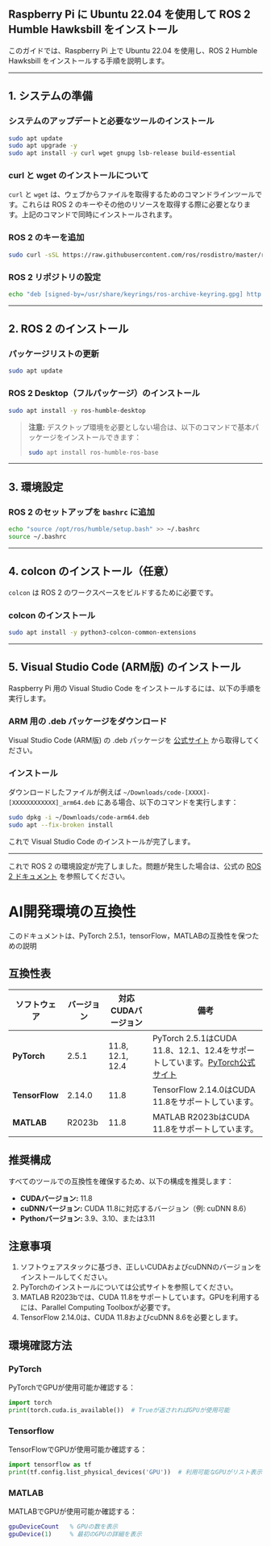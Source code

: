 ## Raspberry Pi に Ubuntu 22.04 を使用して ROS 2 Humble Hawksbill をインストール

このガイドでは、Raspberry Pi 上で Ubuntu 22.04 を使用し、ROS 2 Humble Hawksbill をインストールする手順を説明します。

---

## 1. システムの準備

### システムのアップデートと必要なツールのインストール
```bash
sudo apt update
sudo apt upgrade -y
sudo apt install -y curl wget gnupg lsb-release build-essential
```

### curl と wget のインストールについて
`curl` と `wget` は、ウェブからファイルを取得するためのコマンドラインツールです。これらは ROS 2 のキーやその他のリソースを取得する際に必要となります。上記のコマンドで同時にインストールされます。

### ROS 2 のキーを追加
```bash
sudo curl -sSL https://raw.githubusercontent.com/ros/rosdistro/master/ros.asc | gpg --dearmor -o /usr/share/keyrings/ros-archive-keyring.gpg
```

### ROS 2 リポジトリの設定
```bash
echo "deb [signed-by=/usr/share/keyrings/ros-archive-keyring.gpg] http://packages.ros.org/ros2/ubuntu $(lsb_release -cs) main" | sudo tee /etc/apt/sources.list.d/ros2.list > /dev/null
```

---

## 2. ROS 2 のインストール

### パッケージリストの更新
```bash
sudo apt update
```

### ROS 2 Desktop（フルパッケージ）のインストール
```bash
sudo apt install -y ros-humble-desktop
```

> **注意:** デスクトップ環境を必要としない場合は、以下のコマンドで基本パッケージをインストールできます：
> ```bash
> sudo apt install ros-humble-ros-base
> ```

---

## 3. 環境設定

### ROS 2 のセットアップを `bashrc` に追加
```bash
echo "source /opt/ros/humble/setup.bash" >> ~/.bashrc
source ~/.bashrc
```

---

## 4. colcon のインストール（任意）

`colcon` は ROS 2 のワークスペースをビルドするために必要です。

### colcon のインストール
```bash
sudo apt install -y python3-colcon-common-extensions
```
---

## 5. Visual Studio Code (ARM版) のインストール

Raspberry Pi 用の Visual Studio Code をインストールするには、以下の手順を実行します。

### ARM 用の .deb パッケージをダウンロード
Visual Studio Code (ARM版) の .deb パッケージを [公式サイト](https://code.visualstudio.com/Download#) から取得してください。

### インストール
ダウンロードしたファイルが例えば `~/Downloads/code-[XXXX]-[XXXXXXXXXXXX]_arm64.deb` にある場合、以下のコマンドを実行します：

```bash
sudo dpkg -i ~/Downloads/code-arm64.deb
sudo apt --fix-broken install
```

これで Visual Studio Code のインストールが完了します。

---

これで ROS 2 の環境設定が完了しました。問題が発生した場合は、公式の [ROS 2 ドキュメント](https://docs.ros.org/en/humble/index.html) を参照してください。

# AI開発環境の互換性

このドキュメントは、PyTorch 2.5.1，tensorFlow，MATLABの互換性を保つための説明

## 互換性表

| ソフトウェア       | バージョン       | 対応CUDAバージョン       | 備考                                                                                   |
|------------------|------------------|-------------------------|-----------------------------------------------------------------------------------------|
| **PyTorch**      | 2.5.1            | 11.8, 12.1, 12.4        | PyTorch 2.5.1はCUDA 11.8、12.1、12.4をサポートしています。[PyTorch公式サイト](https://pytorch.org/get-started/locally/) |
| **TensorFlow**   | 2.14.0           | 11.8                    | TensorFlow 2.14.0はCUDA 11.8をサポートしています。                                      |
| **MATLAB**       | R2023b           | 11.8                    | MATLAB R2023bはCUDA 11.8をサポートしています。                                         |

## 推奨構成

すべてのツールでの互換性を確保するため、以下の構成を推奨します：

- **CUDAバージョン:** 11.8
- **cuDNNバージョン:** CUDA 11.8に対応するバージョン（例: cuDNN 8.6）
- **Pythonバージョン:** 3.9、3.10、または3.11

## 注意事項

1. ソフトウェアスタックに基づき、正しいCUDAおよびcuDNNのバージョンをインストールしてください。
2. PyTorchのインストールについては公式サイトを参照してください。
3. MATLAB R2023bでは、CUDA 11.8をサポートしています。GPUを利用するには、Parallel Computing Toolboxが必要です。
4. TensorFlow 2.14.0は、CUDA 11.8およびcuDNN 8.6を必要とします。

## 環境確認方法

### PyTorch
PyTorchでGPUが使用可能か確認する：
```python
import torch
print(torch.cuda.is_available())  # Trueが返されればGPUが使用可能
```
### Tensorflow
TensorFlowでGPUが使用可能か確認する：
```python
import tensorflow as tf
print(tf.config.list_physical_devices('GPU'))  # 利用可能なGPUがリスト表示される
```
### MATLAB
MATLABでGPUが使用可能か確認する：
```matlab
gpuDeviceCount   % GPUの数を表示
gpuDevice(1)     % 最初のGPUの詳細を表示
```
